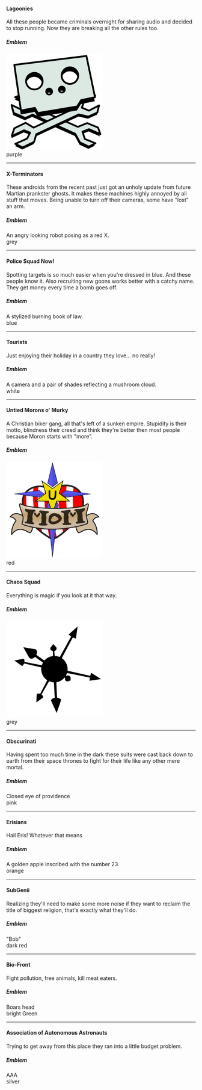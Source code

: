#### Lagoonies

All these people became criminals overnight for sharing audio and decided to stop running. Now they are breaking all the other rules too.

##### Emblem
![cassette and crossbones](../Resources/Textures/Decals/Lagoonies.png)  
purple

-----------------------
 
#### X-Terminators

These androids from the recent past just got an unholy update from future Martian prankster ghosts. It makes these machines highly annoyed by all stuff that moves. Being unable to turn off their cameras, some have "lost" an arm.
 
##### Emblem

An angry looking robot posing as a red X.  
grey

-----------------------
 
#### Police Squad Now!

Spotting targets is so much easier when you're dressed in blue. And these people know it. Also recruiting new goons works better with a catchy name.  
They get money every time a bomb goes off.

##### Emblem

A stylized burning book of law.  
blue

-----------------------
 
#### Tourists

Just enjoying their holiday in a country they love... no really!

##### Emblem

A camera and a pair of shades reflecting a mushroom cloud.  
white

-----------------------
 
#### Untied Morons o' Murky

A Christian biker gang, all that's left of a sunken empire. Stupidity is their motto, blindness their creed and think they're better then most people because Moron starts with "more".

##### Emblem

![UMoM](../Resources/Textures/Decals/UMoM.png)  
red

-----------------------

#### Chaos Squad

Everything is magic if you look at it that way.

##### Emblem

![Chaosphere](../Resources/Textures/Decals/ChaosSquad.png)  
grey

-----------------------

#### Obscurinati

Having spent too much time in the dark these suits were cast back down to earth from their space thrones to fight for their life like any other mere mortal.

##### Emblem

Closed eye of providence  
pink

-----------------------

#### Erisians

Hail Eris! Whatever that means

##### Emblem

A golden apple inscribed with the number 23  
orange

-----------------------

#### SubGenii

Realizing they'll need to make some more noise if they want to reclaim the title of biggest religion, that's exactly what they'll do.

##### Emblem

"Bob"  
dark red

-----------------------

#### Bio-Front

Fight pollution, free animals, kill meat eaters.

##### Emblem

Boars head  
bright Green

-----------------------

#### Association of Autonomous Astronauts

Trying to get away from this place they ran into a little budget problem.

##### Emblem

AAA  
silver